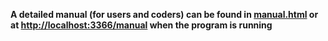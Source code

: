 **A detailed manual (for users and coders) can be found in [manual.html](https://c2.carsakiller.com/Carsas-Companion/manual.html) or at [http://localhost:3366/manual](http://localhost:3366/manual) when the program is running**
